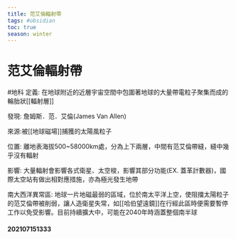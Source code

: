 ```yaml
---
title: 范艾倫輻射帶
tags: #obsidian 
toc: true
season: winter
---
```

# 范艾倫輻射帶
#地科
定義: 在地球附近的近層宇宙空間中包圍著地球的大量帶電粒子聚集而成的輪胎狀[[輻射層]]

發現: 詹姆斯．范．艾倫(James Van Allen)

來源:被[[地球磁場]]捕獲的太陽風粒子

位置: 離地表海拔500~58000km處，分為上下兩層，中間有范艾倫帶縫，縫中幾乎沒有輻射

影響: 大量輻射會影響各式衛星、太空梭，影響其部分功能(EX. 蓋革計數器)，國際太空站有做出相對應措施，亦為極光發生地帶

南大西洋異常區: 地球一片地磁最弱的區域，位於南太平洋上空，使阻擋太陽粒子的范艾倫帶被削弱，讓人造衛星失常，如[[哈伯望遠鏡]]在行經此區時便需要暫停工作以免受影響。目前持續擴大中，可能在2040年時涵蓋整個南半球

#### 202107151333


